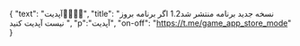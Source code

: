 {
  "text": "آپدیت🤩🤩🎁🎁",
  "title": "نسخه جدید برنامه منتشر شد1.2 اگر برنامه بروز نیست آپدیت کنید ",
  "p":"آپدیت",
  "on-off": "https://t.me/game_app_store_mode"
}
